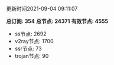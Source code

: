 更新时间2021-09-04 09:11:07

**总订阅: 354**
**总节点: 24371**
**有效节点: 4555**
- ss节点: 2692
- v2ray节点: 1700
- ssr节点: 73
- trojan节点: 90
